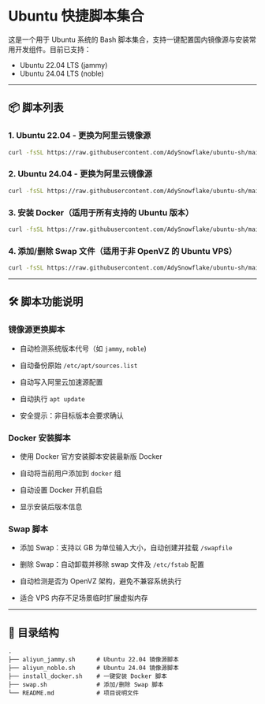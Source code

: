 # Ubuntu 快捷脚本集合

这是一个用于 Ubuntu 系统的 Bash 脚本集合，支持一键配置国内镜像源与安装常用开发组件。目前已支持：

- Ubuntu 22.04 LTS (jammy)
- Ubuntu 24.04 LTS (noble)

---

## 📦 脚本列表

### 1. Ubuntu 22.04 - 更换为阿里云镜像源

```bash
curl -fsSL https://raw.githubusercontent.com/AdySnowflake/ubuntu-sh/main/aliyun_jammy.sh | sudo bash
````

### 2. Ubuntu 24.04 - 更换为阿里云镜像源

```bash
curl -fsSL https://raw.githubusercontent.com/AdySnowflake/ubuntu-sh/main/aliyun_noble.sh | sudo bash
```

### 3. 安装 Docker（适用于所有支持的 Ubuntu 版本）

```bash
curl -fsSL https://raw.githubusercontent.com/AdySnowflake/ubuntu-sh/main/install_docker.sh | sudo bash
```

### 4. 添加/删除 Swap 文件（适用于非 OpenVZ 的 Ubuntu VPS）

```bash
curl -fsSL https://raw.githubusercontent.com/AdySnowflake/ubuntu-sh/main/swap.sh | sudo bash
```

---

## 🛠 脚本功能说明

### 镜像源更换脚本

- 自动检测系统版本代号（如 `jammy`, `noble`)
    
- 自动备份原始 `/etc/apt/sources.list`
    
- 自动写入阿里云加速源配置
    
- 自动执行 `apt update`
    
- 安全提示：非目标版本会要求确认
    

### Docker 安装脚本

- 使用 Docker 官方安装脚本安装最新版 Docker
    
- 自动将当前用户添加到 `docker` 组
    
- 自动设置 Docker 开机自启
    
- 显示安装后版本信息
    

### Swap 脚本

- 添加 Swap：支持以 GB 为单位输入大小，自动创建并挂载 `/swapfile`
    
- 删除 Swap：自动卸载并移除 swap 文件及 `/etc/fstab` 配置
    
- 自动检测是否为 OpenVZ 架构，避免不兼容系统执行
    
- 适合 VPS 内存不足场景临时扩展虚拟内存
    

---

## 📂 目录结构

```
.
├── aliyun_jammy.sh      # Ubuntu 22.04 镜像源脚本
├── aliyun_noble.sh      # Ubuntu 24.04 镜像源脚本
├── install_docker.sh    # 一键安装 Docker 脚本
├── swap.sh              # 添加/删除 Swap 脚本
└── README.md            # 项目说明文件
```
